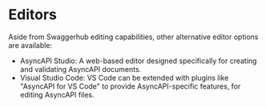 # Editors

Aside from Swaggerhub editing capabilities, other alternative editor options are available:

* AsyncAPI Studio: A web-based editor designed specifically for creating and validating AsyncAPI documents.
* Visual Studio Code: VS Code can be extended with plugins like "AsyncAPI for VS Code" to provide AsyncAPI-specific features,  for editing AsyncAPI files.
